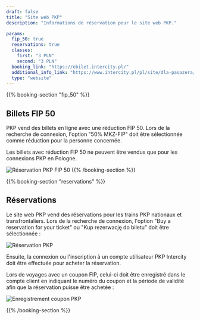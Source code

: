 ```yaml
---
draft: false
title: "Site web PKP"
description: "Informations de réservation pour le site web PKP."

params:
  fip_50: true
  reservations: true
  classes:
    first: "3 PLN"
    second: "3 PLN"
  booking_link: "https://ebilet.intercity.pl/"
  additional_info_link: "https://www.intercity.pl/pl/site/dla-pasazera/kup-bilet/bilet/przejazdy-z-fip.html"
  type: "website"
---
```


{{% booking-section "fip_50" %}}

## Billets FIP 50

PKP vend des billets en ligne avec une réduction FIP 50. Lors de la recherche de connexion, l'option "50% MKZ-FIP" doit être sélectionnée comme réduction pour la personne concernée.

Les billets avec réduction FIP 50 ne peuvent être vendus que pour les connexions PKP en Pologne.

![Réservation PKP FIP 50](pkp_fip_50.webp)
{{% /booking-section %}}

{{% booking-section "reservations" %}}

## Réservations

Le site web PKP vend des réservations pour les trains PKP nationaux et transfrontaliers. Lors de la recherche de connexion, l'option "Buy a reservation for your ticket" ou "Kup rezerwację do biletu" doit être sélectionnée :

![Réservation PKP](pkp_reservation.webp)

Ensuite, la connexion ou l'inscription à un compte utilisateur PKP Intercity doit être effectuée pour acheter la réservation.

Lors de voyages avec un coupon FIP, celui-ci doit être enregistré dans le compte client en indiquant le numéro du coupon et la période de validité afin que la réservation puisse être achetée :

![Enregistrement coupon PKP](pkp_reservation_ticket.webp)

{{% /booking-section %}}
